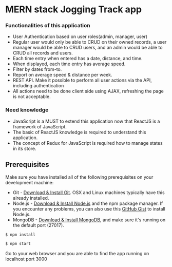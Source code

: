 # MERN stack Jogging Track app

### Functionalities of this application
* User Authentication based on user roles(admin, manager, user)
* Regular user would only be able to CRUD on their owned records, a user manager would be able to CRUD users, and an admin would be able to CRUD all records and users.
* Each time entry when entered has a date, distance, and time.
* When displayed, each time entry has average speed.
* Filter by dates from-to.
* Report on average speed & distance per week.
* REST API. Make it possible to perform all user actions via the API, including authentication
* All actions need to be done client side using AJAX, refreshing the page is not acceptable.

### Need knowledge
* JavaScript is a MUST to extend this application now that ReactJS is a framework of JavaScript.
* The basic of ReactJS knowledge is required to understand this application.
* The concept of Redux for JavaScript is required how to manage states in its store.

## Prerequisites
Make sure you have installed all of the following prerequisites on your development machine:
* Git - [Download & Install Git](https://git-scm.com/downloads). OSX and Linux machines typically have this already installed.
* Node.js - [Download & Install Node.js](https://nodejs.org/en/download/) and the npm package manager. If you encounter any problems, you can also use this [GitHub Gist](https://gist.github.com/isaacs/579814) to install Node.js.
* MongoDB - [Download & Install MongoDB](http://www.mongodb.org/downloads), and make sure it's running on the default port (27017).

```bash
$ npm install
```

```bash
$ npm start
```
Go to your web browser and you are able to find the app running on localhost port 3000

